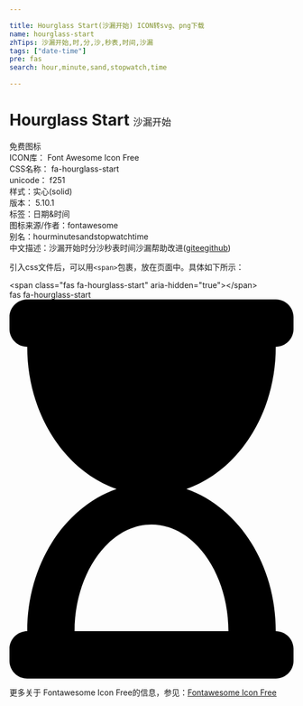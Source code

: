 ```yaml
---

title: Hourglass Start(沙漏开始) ICON转svg、png下载
name: hourglass-start
zhTips: 沙漏开始,时,分,沙,秒表,时间,沙漏
tags: ["date-time"]
pre: fas
search: hour,minute,sand,stopwatch,time

---
```


# Hourglass Start  <small style="font-size: 60%;font-weight: 100">沙漏开始</small>


<div class="detail-page">
<p>
<span><span class="badge-success badge">免费图标</span> </span>
<br/>
<span>
ICON库：
<span class="badge-secondary badge">Font Awesome Icon Free</span> 
</span>
<br/>
<span>
CSS名称：
<span class="badge-secondary badge">fa-hourglass-start</span> 
</span>
<br/>
<span>
unicode：
<span class="badge-secondary badge">f251</span> 
<copy-btn content='f251' btn-title=""></copy-btn>
<copy-btn :content='String.fromCodePoint(parseInt("f251", 16))' btn-title="复制U"></copy-btn>
</span><br/><span>样式：<span class="badge-light badge">实心(solid)</span></span>
<br/>
<span>
版本：
<span class="badge-secondary badge">5.10.1</span> 
</span><br/><span>标签：<span class="badge-light badge"><router-link to="/tags/date-time.html">日期&时间</router-link></span></span>
<br/>
<span>图标来源/作者：<span class="badge-light badge">fontawesome</span></span> 
<br/>
<span>别名：<span class="badge-light badge">hour</span><span class="badge-light badge">minute</span><span class="badge-light badge">sand</span><span class="badge-light badge">stopwatch</span><span class="badge-light badge">time</span></span><br/><span class="zh-detail">中文描述：<span class="badge-primary badge">沙漏开始</span><span class="badge-primary badge">时</span><span class="badge-primary badge">分</span><span class="badge-primary badge">沙</span><span class="badge-primary badge">秒表</span><span class="badge-primary badge">时间</span><span class="badge-primary badge">沙漏</span><span class="help-link"><span>帮助改进</span>(<a href="https://gitee.com/liuwave/icon-helper/edit/master/json/fontawesome/solid/hourglass-start.json" target="_blank" rel="noopener noreferrer">gitee</a><a href="https://github.com/liuwave/icon-helper/edit/master/json/fontawesome/solid/hourglass-start.json" target="_blank" rel="noopener noreferrer">github</a></span>)</span><br/>
</p>
</div>
<div class="alert alert-dark">
  <i class="fas fa-hourglass-start fa-xs"></i>
  <i class="fas fa-hourglass-start fa-sm"></i>
  <i class="fas fa-hourglass-start fa-lg"></i>
  <i class="fas fa-hourglass-start fa-2x"></i>
  <i class="fas fa-hourglass-start fa-3x"></i>
  <i class="fas fa-hourglass-start fa-5x"></i>
  <i class="fas fa-hourglass-start fa-7x"></i>
</div>
<div>
  <p>引入css文件后，可以用<code>&lt;span&gt;</code>包裹，放在页面中。具体如下所示：    
  </p>
  <div class="alert alert-primary" style="font-size: 14px">
    &lt;span class="fas fa-hourglass-start" aria-hidden="true"&gt;&lt;/span&gt;
    <copy-btn content='<span class="fas fa-hourglass-start" aria-hidden="true"></span>'></copy-btn>
  </div>
  <div class="alert alert-secondary">
    <i class="fas fa-hourglass-start"
    style="font-size: 24px"
    aria-hidden="true"></i> fas fa-hourglass-start
    <copy-btn content="fas fa-hourglass-start" btn-title="复制图标名称"></copy-btn>
  </div>
</div>
<div id="svg" class="svg-wrap">
<svg xmlns="http://www.w3.org/2000/svg" viewBox="0 0 384 512"><path d="M360 0H24C10.745 0 0 10.745 0 24v16c0 13.255 10.745 24 24 24 0 90.965 51.016 167.734 120.842 192C75.016 280.266 24 357.035 24 448c-13.255 0-24 10.745-24 24v16c0 13.255 10.745 24 24 24h336c13.255 0 24-10.745 24-24v-16c0-13.255-10.745-24-24-24 0-90.965-51.016-167.734-120.842-192C308.984 231.734 360 154.965 360 64c13.255 0 24-10.745 24-24V24c0-13.255-10.745-24-24-24zm-64 448H88c0-77.458 46.204-144 104-144 57.786 0 104 66.517 104 144z"/></svg>
</div>
<detail full-name='fa-hourglass-start'></detail>
    
<div><p>更多关于  Fontawesome Icon Free的信息，参见：<a target="_blank" href="https://iconhelper.cn/fontawesome.html">Fontawesome Icon Free</a>
</p></div>
